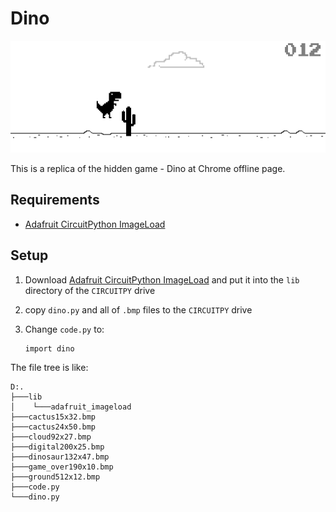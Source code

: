Dino
====

![](dino.png)

This is a replica of the hidden game - Dino at Chrome offline page.

## Requirements
+ [Adafruit CircuitPython ImageLoad](https://github.com/adafruit/Adafruit_CircuitPython_ImageLoad)

## Setup
1.  Download [Adafruit CircuitPython ImageLoad](https://github.com/adafruit/Adafruit_CircuitPython_ImageLoad) and put it into the `lib` directory of the `CIRCUITPY` drive
2.  copy `dino.py` and all of `.bmp` files to the `CIRCUITPY` drive
3.  Change `code.py` to:

    ```
    import dino
    ```

The file tree is like:
```
D:.
├───lib
│    └───adafruit_imageload
├───cactus15x32.bmp
├───cactus24x50.bmp
├───cloud92x27.bmp
├───digital200x25.bmp
├───dinosaur132x47.bmp
├───game_over190x10.bmp
├───ground512x12.bmp
├───code.py
└───dino.py
```
